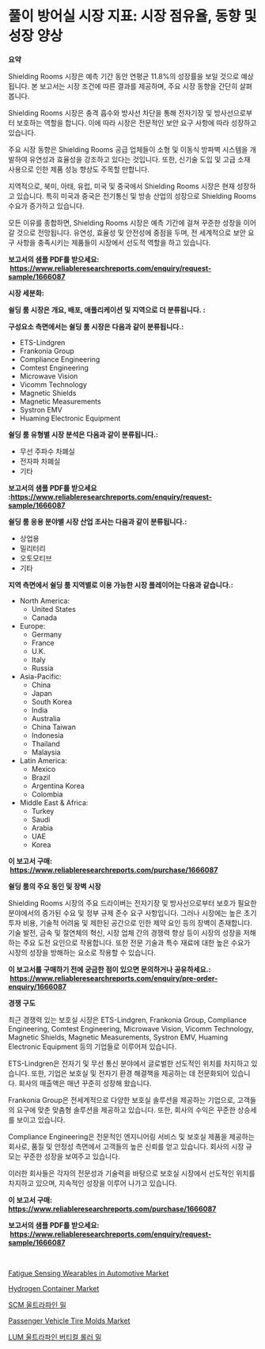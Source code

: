 <p><h1>풀이 방어실 시장 지표: 시장 점유율, 동향 및 성장 양상</h1></p><p><strong>요약</strong></p>
<p><p>Shielding Rooms 시장은 예측 기간 동안 연평균 11.8%의 성장률을 보일 것으로 예상됩니다. 본 보고서는 시장 조건에 따른 결과를 제공하며, 주요 시장 동향을 간단히 살펴봅니다.</p><p>Shielding Rooms 시장은 충격 흡수와 방사선 차단을 통해 전자기장 및 방사선으로부터 보호하는 역할을 합니다. 이에 따라 시장은 전문적인 보안 요구 사항에 따라 성장하고 있습니다.</p><p>주요 시장 동향은 Shielding Rooms 공급 업체들이 소형 및 이동식 방파벽 시스템을 개발하여 유연성과 효율성을 강조하고 있다는 것입니다. 또한, 신기술 도입 및 고급 소재 사용으로 인한 제품 성능 향상도 주목할 만합니다.</p><p>지역적으로, 북미, 아태, 유럽, 미국 및 중국에서 Shielding Rooms 시장은 현재 성장하고 있습니다. 특히 미국과 중국은 전기통신 및 방송 산업의 성장으로 Shielding Rooms 수요가 증가하고 있습니다.</p><p>모든 이유를 종합하면, Shielding Rooms 시장은 예측 기간에 걸쳐 꾸준한 성장을 이어갈 것으로 전망됩니다. 유연성, 효율성 및 안전성에 중점을 두며, 전 세계적으로 보안 요구 사항을 충족시키는 제품들이 시장에서 선도적 역할을 하고 있습니다.</p></p>
<p><strong>보고서의 샘플 PDF를 받으세요: &nbsp;<a href="https://www.reliableresearchreports.com/enquiry/request-sample/1666087">https://www.reliableresearchreports.com/enquiry/request-sample/1666087</a></strong></p>
<p><strong>시장 세분화:</strong></p>
<p><strong> 쉴딩 룸 시장은 개요, 배포, 애플리케이션 및 지역으로 더 분류됩니다. :</strong></p>
<p><strong>구성요소 측면에서는 쉴딩 룸 시장은 다음과 같이 분류됩니다.:</strong></p>
<p><ul><li>ETS-Lindgren</li><li>Frankonia Group</li><li>Compliance Engineering</li><li>Comtest Engineering</li><li>Microwave Vision</li><li>Vicomm Technology</li><li>Magnetic Shields</li><li>Magnetic Measurements</li><li>Systron EMV</li><li>Huaming Electronic Equipment</li></ul></p>
<p><strong> 쉴딩 룸 유형별 시장 분석은 다음과 같이 분류됩니다.:</strong></p>
<p><ul><li>무선 주파수 차폐실</li><li>전자파 차폐실</li><li>기타</li></ul></p>
<p><strong>보고서의 샘플 PDF를 받으세요 :<a href="https://www.reliableresearchreports.com/enquiry/request-sample/1666087">https://www.reliableresearchreports.com/enquiry/request-sample/1666087</a></strong></p>
<p><strong> 쉴딩 룸 응용 분야별 시장 산업 조사는 다음과 같이 분류됩니다.:</strong></p>
<p><ul><li>상업용</li><li>밀리터리</li><li>오토모티브</li><li>기타</li></ul></p>
<p><strong>지역 측면에서 쉴딩 룸 지역별로 이용 가능한 시장 플레이어는 다음과 같습니다.:</strong></p>
<p><ul>
    <li>
        North America:
        <ul>
            <li>United States</li>
            <li>Canada</li>
        </ul>
    </li>
    <li>
        Europe:
        <ul>
            <li>Germany</li>
            <li>France</li>
            <li>U.K.</li>
            <li>Italy</li>
            <li>Russia</li>
        </ul>
    </li>
    <li>
        Asia-Pacific:
        <ul>
            <li>China</li>
            <li>Japan</li>
            <li>South Korea</li>
            <li>India</li>
            <li>Australia</li>
            <li>China Taiwan</li>
            <li>Indonesia</li>
            <li>Thailand</li>
            <li>Malaysia</li>
        </ul>
    </li>
    <li>
        Latin America:
        <ul>
            <li>Mexico</li>
            <li>Brazil</li>
            <li>Argentina Korea</li>
            <li>Colombia</li>
        </ul>
    </li>
    <li>
        Middle East & Africa:
        <ul>
            <li>Turkey</li>
            <li>Saudi</li>
            <li>Arabia</li>
            <li>UAE</li>
            <li>Korea</li>
        </ul>
    </li>
    </ul></p>
<p><strong>이 보고서 구매: &nbsp;<a href="https://www.reliableresearchreports.com/purchase/1666087">https://www.reliableresearchreports.com/purchase/1666087</a></strong></p>
<p><strong>쉴딩 룸의 주요 동인 및 장벽 시장</strong></p>
<p><p>Shielding Rooms 시장의 주요 드라이버는 전자기장 및 방사선으로부터 보호가 필요한 분야에서의 증가된 수요 및 정부 규제 준수 요구 사항입니다. 그러나 시장에는 높은 초기 투자 비용, 기술적 어려움 및 제한된 공간으로 인한 제약 요인 등의 장벽이 존재합니다. 기술 발전, 금속 및 절연체의 혁신, 시장 업체 간의 경쟁력 향상 등이 시장의 성장을 저해하는 주요 도전 요인으로 작용합니다. 또한 전문 기술과 특수 재료에 대한 높은 수요가 시장의 성장을 방해하는 요소로 작용할 수 있습니다.</p></p>
<p><strong>이 보고서를 구매하기 전에 궁금한 점이 있으면 문의하거나 공유하세요.: &nbsp;<a href="https://www.reliableresearchreports.com/enquiry/pre-order-enquiry/1666087">https://www.reliableresearchreports.com/enquiry/pre-order-enquiry/1666087</a></strong></p>
<p><strong>경쟁 구도</strong></p>
<p><p>최근 경쟁력 있는 보호실 시장은 ETS-Lindgren, Frankonia Group, Compliance Engineering, Comtest Engineering, Microwave Vision, Vicomm Technology, Magnetic Shields, Magnetic Measurements, Systron EMV, Huaming Electronic Equipment 등의 기업들로 이루어져 있습니다. </p><p>ETS-Lindgren은 전자기 및 무선 통신 분야에서 글로벌한 선도적인 위치를 차지하고 있습니다. 또한, 기업은 보호실 및 전자기 환경 해결책을 제공하는 데 전문화되어 있습니다. 회사의 매출액은 매년 꾸준히 성장해 왔습니다.</p><p>Frankonia Group은 전세계적으로 다양한 보호실 솔루션을 제공하는 기업으로, 고객들의 요구에 맞춘 맞춤형 솔루션을 제공하고 있습니다. 또한, 회사의 수익은 꾸준한 상승세를 보이고 있습니다.</p><p>Compliance Engineering은 전문적인 엔지니어링 서비스 및 보호실 제품을 제공하는 회사로, 품질 및 안정성 측면에서 고객들의 높은 신뢰를 얻고 있습니다. 회사의 시장 규모는 꾸준한 성장을 보여주고 있습니다.</p><p>이러한 회사들은 각자의 전문성과 기술력을 바탕으로 보호실 시장에서 선도적인 위치를 차지하고 있으며, 지속적인 성장을 이루어 나가고 있습니다.</p></p>
<p><strong>이 보고서 구매: &nbsp; <a href="https://www.reliableresearchreports.com/purchase/1666087">https://www.reliableresearchreports.com/purchase/1666087</a></strong></p>
<p><strong>보고서의 샘플 PDF를 받으세요: &nbsp;<a href="https://www.reliableresearchreports.com/enquiry/request-sample/1666087">https://www.reliableresearchreports.com/enquiry/request-sample/1666087</a></strong><strong></strong></p>
<p>&nbsp;</p>
<p><p><a href="https://issuu.com/reportprime-2/docs/fatigue-sensing-wearables-in-automotive-market-siz">Fatigue Sensing Wearables in Automotive Market</a></p><p><a href="https://github.com/jhcraigie/Market-Research-Report-List-2/blob/main/hydrogen-container-market.md">Hydrogen Container Market</a></p><p><a href="https://github.com/vsn7qpua81q/Market-Research-Report-List-1/blob/main/773038615106.md">SCM 울트라파인 밀</a></p><p><a href="https://issuu.com/reportprime-2/docs/passenger-vehicle-tire-molds-market-size-2030.pptx">Passenger Vehicle Tire Molds Market</a></p><p><a href="https://github.com/trmesnao7959541/Market-Research-Report-List-1/blob/main/801144615105.md">LUM 울트라파인 버티컬 롤러 밀</a></p></p>